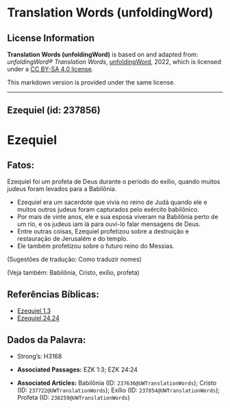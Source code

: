 # Translation Words (unfoldingWord)

## License Information

**Translation Words (unfoldingWord)** is based on and adapted from: _unfoldingWord® Translation Words_, [unfoldingWord](https://unfoldingword.org/utw), 2022, which is licensed under a [CC BY-SA 4.0 license](https://creativecommons.org/licenses/by-sa/4.0/legalcode.en).

This markdown version is provided under the same license.



--------------------------------

## Ezequiel (id: 237856)

Ezequiel
========

Fatos:
------

Ezequiel foi um profeta de Deus durante o período do exílio, quando muitos judeus foram levados para a Babilônia.

* Ezequiel era um sacerdote que vivia no reino de Judá quando ele e muitos outros judeus foram capturados pelo exército babilônico.
* Por mais de vinte anos, ele e sua esposa viveram na Babilônia perto de um rio, e os judeus iam lá para ouvi\-lo falar mensagens de Deus.
* Entre outras coisas, Ezequiel profetizou sobre a destruição e restauração de Jerusalém e do templo.
* Ele também profetizou sobre o futuro reino do Messias.

(Sugestões de tradução: Como traduzir nomes)

(Veja também: Babilônia, Cristo, exílio, profeta)

Referências Bíblicas:
---------------------

* [Ezequiel 1\.3](https://ref.ly/Ezek1:3)
* [Ezequiel 24\.24](https://ref.ly/Ezek24:24)

Dados da Palavra:
-----------------

* Strong’s: H3168

* **Associated Passages:** EZK 1:3; EZK 24:24
* **Associated Articles:** Babilônia (ID: `237636@UWTranslationWords`); Cristo (ID: `237722@UWTranslationWords`); Exílio (ID: `237854@UWTranslationWords`); Profeta (ID: `238259@UWTranslationWords`)

